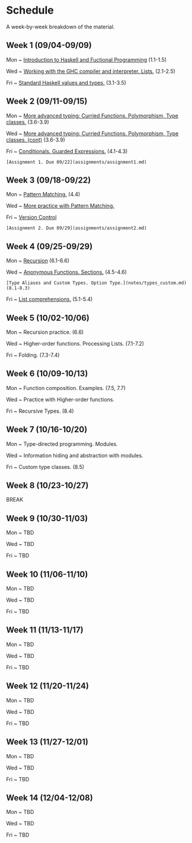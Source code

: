 # Schedule

A week-by-week breakdown of the material.

## Week  1 (09/04-09/09)

Mon
  ~ [Introduction to Haskell and Fuctional Programming](notes/intro.md) (1.1-1.5)

Wed
  ~ [Working with the GHC compiler and interpreter. Lists.](notes/lists.md) (2.1-2.5)

Fri
  ~ [Standard Haskell values and types.](notes/standard.md) (3.1-3.5)

## Week  2 (09/11-09/15)

Mon
  ~ [More advanced typing: Curried Functions. Polymorphism, Type classes.](notes/types_advanced.md) (3.6-3.9)

Wed
  ~ [More advanced typing: Curried Functions. Polymorphism, Type classes. (cont)](notes/types_advanced.md) (3.6-3.9)

Fri
  ~ [Conditionals. Guarded Expressions.](notes/functions_conditionals.md) (4.1-4.3)


    [Assignment 1. Due 09/22](assignments/assignment1.md)

## Week  3 (09/18-09/22)

Mon
  ~ [Pattern Matching.](notes/pattern_matching.md) (4.4)

Wed
  ~ [More practice with Pattern Matching.](notes/more_pattern_matching.md)

Fri
  ~ [Version Control](notes/version_control.md)

    [Assignment 2. Due 09/29](assignments/assignment2.md)

## Week  4 (09/25-09/29)

Mon
  ~ [Recursion](notes/recursion.md) (6.1-6.6)

Wed
  ~ [Anonymous Functions. Sections.](notes/anonymous_functions.md) (4.5-4.6)

    [Type Aliases and Custom Types. Option Type.](notes/types_custom.md) (8.1-8.3)

Fri
  ~ [List comprehensions.](notes/list_comprehensions.md) (5.1-5.4)

## Week  5 (10/02-10/06)

Mon
  ~ Recursion practice. (6.6)

Wed
  ~ Higher-order functions. Processing Lists. (7.1-7.2)

Fri
  ~ Folding. (7.3-7.4)


## Week  6 (10/09-10/13)

Mon
  ~ Function composition. Examples. (7.5, 7.7)

Wed
  ~ Practice with Higher-order functions.

Fri
  ~ Recursive Types. (8.4)

## Week  7 (10/16-10/20)

Mon
  ~ Type-directed programming. Modules.

Wed
  ~ Information hiding and abstraction with modules.

Fri
  ~ Custom type classes. (8.5)

## Week  8 (10/23-10/27)

BREAK

## Week  9 (10/30-11/03)

Mon
  ~ TBD

Wed
  ~ TBD

Fri
  ~ TBD

## Week 10 (11/06-11/10)

Mon
  ~ TBD

Wed
  ~ TBD

Fri
  ~ TBD

## Week 11 (11/13-11/17)

Mon
  ~ TBD

Wed
  ~ TBD

Fri
  ~ TBD

## Week 12 (11/20-11/24)

Mon
  ~ TBD

Wed
  ~ TBD

Fri
  ~ TBD

## Week 13 (11/27-12/01)

Mon
  ~ TBD

Wed
  ~ TBD

Fri
  ~ TBD


## Week 14 (12/04-12/08)

Mon
  ~ TBD

Wed
  ~ TBD

Fri
  ~ TBD
